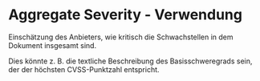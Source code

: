 # Aggregate Severity - Verwendung

Einschätzung des Anbieters, wie kritisch die Schwachstellen in dem Dokument insgesamt sind.

Dies könnte z. B. die textliche Beschreibung des Basisschweregrads sein, der der höchsten CVSS-Punktzahl entspricht.
